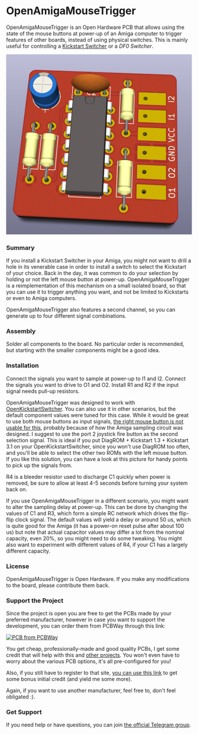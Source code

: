 # OpenAmigaMouseTrigger
OpenAmigaMouseTrigger is an Open Hardware PCB that allows using the state of the mouse buttons at power-up of an Amiga computer to trigger features of other boards, instead of using physical switches. This is mainly useful for controlling a [Kickstart Switcher](https://github.com/SukkoPera/OpenKickstartSwitcher) or a *DF0 Switcher*.

![Board](https://raw.githubusercontent.com/SukkoPera/OpenAmigaMouseTrigger/master/doc/render-top.png)

### Summary
If you install a Kickstart Switcher in your Amiga, you might not want to drill a hole in its venerable case in order to install a switch to select the Kickstart of your choice. Back in the day, it was common to do your selection by holding or not the left mouse button at power-up. OpenAmigaMouseTrigger is a reimplementation of this mechanism on a small isolated board, so that you can use it to trigger anything you want, and not be limited to Kickstarts or even to Amiga computers.

OpenAmigaMouseTrigger also features a second channel, so you can generate up to four different signal combinations.

### Assembly
Solder all components to the board. No particular order is recommended, but starting with the smaller components might be a good idea.

### Installation
Connect the signals you want to sample at power-up to I1 and I2. Connect the signals you want to drive to O1 and O2. Install R1 and R2 if the input signal needs pull-up resistors.

OpenAmigaMouseTrigger was designed to work with [OpenKickstartSwitcher](https://github.com/SukkoPera/OpenKickstartSwitcher). You can also use it in other scenarios, but the default component values were tuned for this case. While it would be great to use both mouse buttons as input signals, [the right mouse button is not usable for this](https://www.dropbox.com/s/n4spcituqtnby74/MouseSwitcherFailSmall.png), probably because of how the Amiga sampling circuit was designed. I suggest to use the port 2 joystick fire button as the second selection signal. This is ideal if you put DiagROM + Kickstart 1.3 + Kickstart 3.1 on your OpenKickstartSwitcher, since you won't use DiagROM too often, and you'll be able to select the other two ROMs with the left mouse button. If you like this solution, you can have a look at this picture for handy points to pick up the signals from.

R4 is a bleeder resistor used to discharge C1 quickly when power is removed, be sure to allow at least 4-5 seconds before turning your system back on.

If you use OpenAmigaMouseTrigger in a different scenario, you might want to alter the sampling delay at power-up. This can be done by changing the values of C1 and R3, which form a simple RC network which drives the flip-flip clock signal. The default values will yield a delay or around 50 us, which is quite good for the Amiga (it has a power-on reset pulse after about 100 us) but note that actual capacitor values may differ a lot from the nominal capacity, even 20%, so you might need to do some tweaking. You might also want to experiment with different values of R4, if your C1 has a largely different capacity.

### License
OpenAmigaMouseTrigger is Open Hardware. If you make any modifications to the board, please contribute them back.

### Support the Project
Since the project is open you are free to get the PCBs made by your preferred manufacturer, however in case you want to support the development, you can order them from PCBWay through this link:

[![PCB from PCBWay](https://www.pcbway.com/project/img/images/frompcbway.png)](https://www.pcbway.com/project/shareproject/OpenAmigaMouseTrigger_V2.html)

You get cheap, professionally-made and good quality PCBs, I get some credit that will help with this and [other projects](https://www.pcbway.com/project/member/shareproject/?bmbid=41100). You won't even have to worry about the various PCB options, it's all pre-configured for you!

Also, if you still have to register to that site, [you can use this link](https://www.pcbway.com/setinvite.aspx?inviteid=41100) to get some bonus initial credit (and yield me some more).

Again, if you want to use another manufacturer, feel free to, don't feel obligated :).

### Get Support
If you need help or have questions, you can join [the official Telegram group](https://t.me/joinchat/HUHdWBC9J9JnYIrvTYfZmg).
